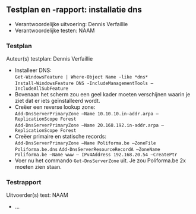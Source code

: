 ## Testplan en -rapport: installatie dns

* Verantwoordelijke uitvoering: Dennis Verfaillie
* Verantwoordelijke testen: NAAM

### Testplan

Auteur(s) testplan: Dennis Verfaillie

- Installeer DNS:  
  `Get-WindowsFeature | Where-Object Name -like *dns*`  
  `Install-WindowsFeature DNS -IncludeManagementTools – IncludeAllSubFeature`  
- Bovenaan het scherm zou een geel kader moeten verschijnen waarin je ziet dat er iets geïnstalleerd wordt.
- Creëer een reverse lookup zone:  
  `Add-DnsServerPrimaryZone –Name 10.10.10.in-addr.arpa – ReplicationScope Forest`  
  `Add-DnsServerPrimaryZone –Name 20.168.192.in-addr.arpa – ReplicationScope Forest`  
- Creëer primaire en statische records:  
  `Add-DnsServerPrimaryZone –Name Poliforma.be –ZoneFile Poliforma.be.dns`
  `Add-DnsServerResourceRecordA –ZoneName Poliforma.be –Name www – IPv4Address 192.168.20.54 –CreatePtr`  
- Voer nu het commando `Get-DnsServerZone` uit. Je zou Poliforma.be 2x moeten zien staan.

  

### Testrapport

Uitvoerder(s) test: NAAM

- ...
